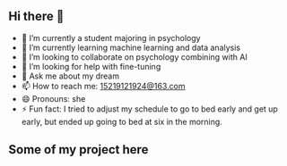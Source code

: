 ## Hi there 👋

- 🔭 I’m currently a student majoring in psychology
- 🌱 I’m currently learning machine learning and data analysis
- 👯 I’m looking to collaborate on psychology combining with AI
- 🤔 I’m looking for help with fine-tuning
- 💬 Ask me about my dream
- 📫 How to reach me: 15219121924@163.com
- 😄 Pronouns: she
- ⚡ Fun fact: I tried to adjust my schedule to go to bed early and get up early, but ended up going to bed at six in the morning.

Some of my project here
- 
